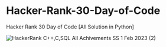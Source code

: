 # Hacker-Rank-30-Day-of-Code
Hacker Rank 30 Day of Code [All Solution in Python]


![HackerRank C++,C,SQL All Achivements SS 1 Feb 2023 (2)](https://user-images.githubusercontent.com/71000042/219055991-3857087f-f97e-435c-9b5d-1ef1dfd3934e.png)
